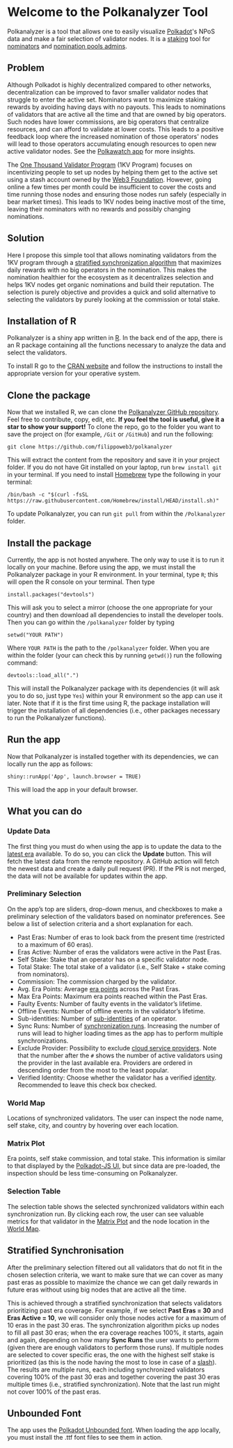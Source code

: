 # Welcome to the Polkanalyzer Tool

Polkanalyzer is a tool that allows one to easily visualize [Polkadot](https://polkadot.network/)'s NPoS data and make a fair selection of validator nodes. It is a [staking](https://wiki.polkadot.network/docs/learn-staking) tool for [nominators](https://wiki.polkadot.network/docs/learn-nominator) and [nomination pools admins](https://wiki.polkadot.network/docs/learn-nomination-pools).

## Problem

Although Polkadot is highly decentralized compared to other networks, decentralization can be improved to favor smaller validator nodes that struggle to enter the active set. Nominators want to maximize staking rewards by avoiding having days with no payouts. This leads to nominations of validators that are active all the time and that are owned by big operators. Such nodes have lower commissions, are big operators that centralize resources, and can afford to validate at lower costs. This leads to a positive feedback loop where the increased nomination of those operators' nodes will lead to those operators accumulating enough resources to open new active validator nodes. See the [Polkawatch app](https://polkawatch.app/validation) for more insights.

The [One Thousand Validator Program](https://wiki.polkadot.network/docs/thousand-validators) (1KV Program) focuses on incentivizing people to set up nodes by helping them get to the active set using a stash account owned by the [Web3 Foundation](https://web3.foundation/). However, going online a few times per month could be insufficient to cover the costs and time running those nodes and ensuring those nodes run safely (especially in bear market times). This leads to 1KV nodes being inactive most of the time, leaving their nominators with no rewards and possibly changing nominations.

## Solution

Here I propose this simple tool that allows nominating validators from the 1KV program through a [stratified synchronization algorithm](#stratified-synchronisation) that maximizes daily rewards with no big operators in the nomination. This makes the nomination healthier for the ecosystem as it decentralizes selection and helps 1KV nodes get organic nominations and build their reputation. The selection is purely objective and provides a quick and solid alternative to selecting the validators by purely looking at the commission or total stake.

## Installation of R

Polkanalyzer is a shiny app written in [R](https://posit.co/download/rstudio-desktop/). In the back end of the app, there is an R package containing all the functions necessary to analyze the data and select the validators.

To install R go to the [CRAN website](https://cran.rstudio.com/) and follow the instructions to install the appropriate version for your operative system.

## Clone the package

Now that we installed R, we can clone the [Polkanalyzer GitHub repository](https://github.com/filippoweb3/polkanalyzer). Feel free to contribute, copy, edit, etc. **If you feel the tool is useful, give it a star to show your support!** To clone the repo, go to the folder you want to save the project on (for example, `/Git` or `/GitHub`) and run the following:

```
git clone https://github.com/filippoweb3/polkanalyzer
```

This will extract the content from the repository and save it in your project folder. If you do not have Git installed on your laptop, run `brew install git` in your terminal. If you need to install [Homebrew](https://brew.sh/) type the following in your terminal:

```
/bin/bash -c "$(curl -fsSL https://raw.githubusercontent.com/Homebrew/install/HEAD/install.sh)"
```

To update Polkanalyzer, you can run `git pull` from within the `/Polkanalyzer` folder.

## Install the package

Currently, the app is not hosted anywhere. The only way to use it is to run it locally on your machine. Before using the app, we must install the Polkanalyzer package in your R environment. In your terminal, type `R`; this will open the R console on your terminal. Then type

```
install.packages("devtools")
```

This will ask you to select a mirror (choose the one appropriate for your country) and then download all dependencies to install the developer tools. Then you can go within the `/polkanalyzer` folder by typing

```
setwd("YOUR PATH")
```

Where `YOUR PATH` is the path to the `/polkanalyzer` folder. When you are within the folder (your can check this by running `getwd()`) run the following command:


```
devtools::load_all(".")
```

This will install the Polkanalyzer package with its dependencies (it will ask you to do so, just type `Yes`) within your R environment so the app can use it later. Note that if it is the first time using R, the package installation will trigger the installation of all dependencies (i.e., other packages necessary to run the Polkanalyzer functions).

## Run the app

Now that Polkanalyzer is installed together with its dependencies, we can locally run the app as follows:

```
shiny::runApp('App', launch.browser = TRUE)
```

This will load the app in your default browser.

## What you can do

### Update Data

The first thing you must do when using the app is to update the data to the [latest era](https://wiki.polkadot.network/docs/learn-staking#eras-and-sessions) available. To do so, you can click the **Update** button. This will fetch the latest data from the remote repository. A GitHub action will fetch the newest data and create a daily pull request (PR). If the PR is not merged, the data will not be available for updates within the app.

### Preliminary Selection

On the app’s top are sliders, drop-down menus, and checkboxes to make a preliminary selection of the validators based on nominator preferences. See below a list of selection criteria and a short explanation for each.

- Past Eras: Number of eras to look back from the present time (restricted to a maximum of 60 eras).
- Eras Active: Number of eras the validators were active in the Past Eras.
- Self Stake: Stake that an operator has on a specific validator node.
- Total Stake: The total stake of a validator (i.e., Self Stake + stake coming from nominators).
- Commission: The commission charged by the validator.
- Avg. Era Points: Average [era points](https://wiki.polkadot.network/docs/learn-staking#selection-of-validators) across the Past Eras.
- Max Era Points: Maximum era points reached within the Past Eras.
- Faulty Events: Number of faulty events in the validator’s lifetime.
- Offline Events: Number of offline events in the validator’s lifetime.
- Sub-identities: Number of [sub-identities](https://wiki.polkadot.network/docs/learn-identity#sub-accounts) of an operator.
- Sync Runs: Number of [synchronization runs](#stratified-synchronisation). Increasing the number of runs will lead to higher loading times as the app has to perform multiple synchronizations.
- Exclude Provider: Possibility to exclude [cloud service providers](https://wiki.polkadot.network/docs/learn-staking#network-providers). Note that the number after the `#` shows the number of active validators using the provider in the last available era. Providers are ordered in descending order from the most to the least popular.
- Verified Identity: Choose whether the validator has a verified [identity](https://wiki.polkadot.network/docs/learn-identity). Recommended to leave this check box checked.

### World Map

Locations of synchronized validators. The user can inspect the node name, self stake, city, and country by hovering over each location.

### Matrix Plot

Era points, self stake commission, and total stake. This information is similar to that displayed by the [Polkadot-JS UI](https://polkadot.js.org/apps/#/staking/query), but since data are pre-loaded, the inspection should be less time-consuming on Polkanalyzer.

### Selection Table

The selection table shows the selected synchronized validators within each synchronization run. By clicking each row, the user can see valuable metrics for that validator in the [Matrix Plot](#matrix-plot) and the node location in the [World Map](#world-map).

## Stratified Synchronisation

After the preliminary selection filtered out all validators that do not fit in the chosen selection criteria, we want to make sure that we can cover as many past eras as possible to maximize the chance we can get daily rewards in future eras without using big nodes that are active all the time.

This is achieved through a stratified synchronization that selects validators prioritizing past era coverage. For example, if we select **Past Eras = 30** and **Eras Active = 10**, we will consider only those nodes active for a maximum of 10 eras in the past 30 eras. The synchronization algorithm picks up nodes to fill all past 30 eras; when the era coverage reaches 100%, it starts, again and again, depending on how many **Sync Runs** the user wants to perform (given there are enough validators to perform those runs). If multiple nodes are selected to cover specific eras, the one with the highest self stake is prioritized (as this is the node having the most to lose in case of a [slash](https://wiki.polkadot.network/docs/maintain-guides-validator-payout#slashing)). The results are multiple runs, each including synchronized validators covering 100% of the past 30 eras and together covering the past 30 eras multiple times (i.e., stratified synchronization). Note that the last run might not cover 100% of the past eras.

## Unbounded Font

The app uses the [Polkadot Unbounded font](https://unbounded.polkadot.network/). When loading the app locally, you must install the .ttf font files to see them in action.


